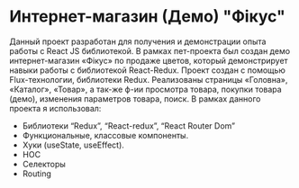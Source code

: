 # Интернет-магазин (Демо) "Фiкус"

Данный проект разработан для получения и демонстрации опыта работы с React JS библиотекой. В рамках пет-проекта был создан демо интернет-магазин «Фiкус» по продаже цветов, который демонстрирует навыки работы с библиотекой React-Redux.
Проект создан с помощью Flux-технологии, библиотеки Redux. Реализованы страницы «Головна», «Каталог», «Товар», а так-же ф-ии просмотра товара, покупки товара (демо), изменения параметров товара, поиск. 
В рамках данного проекта я использовал:
- Библиотеки “Redux”, “React-redux”, “React Router Dom” 
- Функциональные, классовые компоненты.
- Хуки (useState, useEffect).
- HOC
- Селекторы
- Routing



